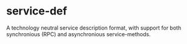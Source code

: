 # service-def
A technology neutral service description format, with support for both synchronious (RPC) and asynchronious service-methods.
